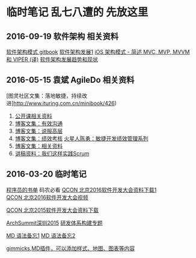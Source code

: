 # 临时笔记 乱七八遭的 先放这里
## 2016-09-19 软件架构 相关资料
[软件架构模式 gitbook](https://www.gitbook.com/book/bboyfeiyu/software-architecture-patterns/details)
[软件架构发展1](http://www.it610.com/article/3555337.htm)
[iOS 架构模式 - 简述 MVC, MVP, MVVM 和 VIPER (译)](https://blog.coding.net/blog/ios-architecture-patterns)
[](http://images.cnblogs.com/cnblogs_com/gaojing/tt.jpg)
[软件架构发展趋势和现状](http://www.wtoutiao.com/p/1e4yfmd.html)

## 2016-05-15 袁斌 AgileDo 相关资料
[图灵社区文集：落地敏捷，持续改进]http://www.ituring.com.cn/minibook/426)
1. [公开课相关资料](http://www.agiledo.cn/resource.html)
2. [博客文集：有效沟通](http://blog.vsharing.com/agiledo/MC16701/)
3. [博客文集：说服高层](http://blog.vsharing.com/agiledo/MC16698/)
4. [博客文集：绩效考核](http://blog.vsharing.com/agiledo/MC16686/)  [火星人陈勇：敏捷开发绩效管理系列](http://blog.csdn.net/column/details/agiledeptchen.html)
5. [博客文集：相关资料](http://blog.vsharing.com/agiledo/MC16704/)
6. [讲稿资料：我们这样实践Scrum](http://www.agiledo.cn/Resource-Download/scrum-in-practice(part).pdf)
## 2016-03-20 临时笔记
[程序员的书单](http://lucida.me/blog/developer-reading-list/) 码农必看
[QCON 北京2016软件开发大会资料下载1](http://ppt.geekbang.org/qconbj2016)  
[QCON 北京2016软件开发大会视频](http://v.qq.com/vplus/7452a0fe188310567afa2888d66bd01c/videos) 

[QCON 北京2015软件开发大会资料下载](http://2015.qconbeijing.com/slides) 

[ArchSummit深圳2015](http://sz2015.archsummit.com/slides)
[研发体系构建专题](http://pan.baidu.com/s/1nttIh09)

[MD 语法备忘1](https://www.zybuluo.com/mdeditor?url=https://www.zybuluo.com/static/editor/md-help.markdown#)   [MD 语法备忘2](http://wowubuntu.com/markdown/basic.html)


[gimmicks,MD插件，可以添加样式、地图、图表等内容](https://github.com/utensil/mdwiki-gimmicks)
